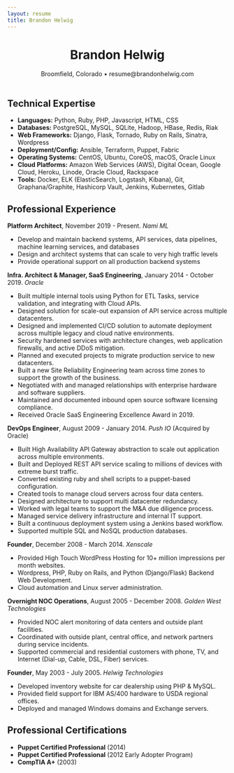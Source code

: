 ```yaml
---
layout: resume
title: Brandon Helwig
---
```


<h1 style="text-align:center;">Brandon Helwig</h1>
<div style="text-align:center;">
  Broomfield, Colorado &bull; resume@brandonhelwig.com
</div>
<br />

## Technical Expertise  

* **Languages:** Python, Ruby, PHP, Javascript, HTML, CSS
* **Databases:** PostgreSQL, MySQL, SQLite, Hadoop, HBase, Redis, Riak
* **Web Frameworks:** Django, Flask, Tornado, Ruby on Rails, Sinatra, Wordpress
* **Deployment/Config:** Ansible, Terraform, Puppet, Fabric
* **Operating Systems:** CentOS, Ubuntu, CoreOS, macOS, Oracle Linux
* **Cloud Platforms:** Amazon Web Services (AWS), Digital Ocean, Google Cloud, Heroku, Linode, Oracle Cloud, Rackspace
* **Tools:** Docker, ELK (ElasticSearch, Logstash, Kibana), Git, Graphana/Graphite, Hashicorp Vault, Jenkins, Kubernetes, Gitlab

## Professional Experience

**Platform Architect**, November 2019 - Present. *Nami ML*
  * Develop and maintain backend systems, API services, data pipelines, machine learning services, and databases
  * Design and architect systems that can scale to very high traffic levels
  * Provide operational support on all production backend systems

**Infra. Architect & Manager, SaaS Engineering**, January 2014 - October 2019. *Oracle*
  * Built multiple internal tools using Python for ETL Tasks, service validation, and integrating with Cloud APIs.
  * Designed solution for scale-out expansion of API service across multiple datacenters.
  * Designed and implemented CI/CD solution to automate deployment across multiple legacy and cloud native environments.
  * Security hardened services with architecture changes, web application firewalls, and active DDoS mitigation.
  * Planned and executed projects to migrate production service to new datacenters.
  * Built a new Site Reliability Engineering team across time zones to support the growth of the business.
  * Negotiated with and managed relationships with enterprise hardware and software suppliers.
  * Maintained and documented inbound open source software licensing compliance.
  * Received Oracle SaaS Engineering Excellence Award in 2019.

<p style="page-break-before: always"></p>

**DevOps Engineer**, August 2009 - January 2014. *Push IO* (Acquired by Oracle)

  * Built High Availability API Gateway abstraction to scale out application across multiple environments.
  * Built and Deployed REST API service scaling to millions of devices with extreme burst traffic.
  * Converted existing ruby and shell scripts to a puppet-based configuration.
  * Created tools to manage cloud servers across four data centers.
  * Designed architecture to support multi datacenter redundancy.
  * Worked with legal teams to support the M&A due diligence process.
  * Managed service delivery infrastructure and internal IT support.
  * Built a continuous deployment system using a Jenkins based workflow.
  * Supported multiple SQL and NoSQL production databases.

**Founder**, December 2008 - March 2014. *Xenscale*

  * Provided High Touch WordPress Hosting for 10+ million impressions per month websites.
  * Wordpress, PHP, Ruby on Rails, and Python (Django/Flask) Backend Web Development.
  * Cloud automation and Linux server administration.

**Overnight NOC Operations**, August 2005 - December 2008. *Golden West Technologies*

  * Provided NOC alert monitoring of data centers and outside plant facilities.
  * Coordinated with outside plant, central office, and network partners during service incidents.
  * Supported commercial and residential customers with phone, TV, and Internet (Dial-up, Cable, DSL, Fiber) services.

**Founder**, May 2003 - July 2005. *Helwig Technologies*

  * Developed inventory website for car dealership using PHP & MySQL.
  * Provided field support for IBM AS/400 hardware to USDA regional offices.
  * Deployed and managed Windows domains and Exchange servers.


## Professional Certifications
  * **Puppet Certified Professional** (2014)
  * **Puppet Certified Professional** (2012 Early Adopter Program)
  * **CompTIA A+** (2003)
